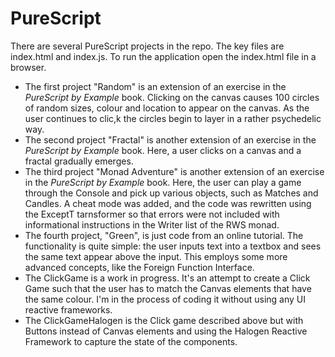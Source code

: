 # PureScript
There are several PureScript projects in the repo. The key files are index.html and index.js. To run the application open the index.html file in a browser.

+ The first project "Random" is an extension of an exercise in the _PureScript by Example_ book. Clicking on the canvas causes 100 circles of random sizes, colour and location to appear on the canvas. As the user continues to clic,k the circles begin to layer in a rather psychedelic way.
+ The second project "Fractal" is another extension of an exercise in the _PureScript by Example_ book. Here, a user clicks on a canvas and a fractal gradually emerges.
+ The third project "Monad Adventure" is another extension of an exercise in the _PureScript by Example_ book. Here, the user can play a game through the Console and pick up various objects, such as Matches and Candles. A cheat mode was added, and the code was rewritten using the ExceptT tarnsformer so that errors were not included with informational instructions in the Writer list of the RWS monad.
+ The fourth project, "Green", is just code from an online tutorial. The functionality is quite simple: the user inputs text into a textbox and sees the same text appear above the input. This employs some more advanced concepts, like the Foreign Function Interface.
+ The ClickGame is a work in progress. It's an attempt to create a Click Game such that the user has to match the Canvas elements that have the same colour. I'm in the process of coding it without using any UI reactive frameworks.
+ The ClickGameHalogen is the Click game described above but with Buttons instead of Canvas elements and using the Halogen Reactive Framework to capture the state of the components.
